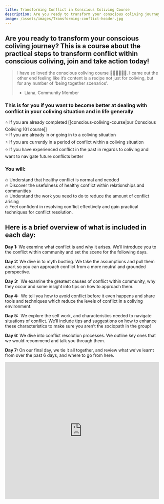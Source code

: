 ```yaml
---
title: Transforming Conflict in Conscious Coliving Course
description: Are you ready to transform your conscious coliving journey? This is a course about the practical steps to transform conflict within conscious coliving, join and take action today!
image: /assets/images/Transforming-conflict-header.jpg
---
```

## Are you ready to transform your conscious coliving journey? This is a course about the practical steps to transform conflict within conscious coliving, join and take action today!

> I have so loved the conscious coliving course 🙏🏼🙏🏼🙏🏼. I came out the other end feeling like it’s content is a recipe not just for coliving, but for any number of ‘being together scenarios’. 
> - Liana, Community Member

### This is for you if you want to become better at dealing with conflict in your coliving situation and in life generally

⭐️ If you are already completed [[conscious-coliving-course|our Conscious Coliving 101 course]]<br/>
⭐️ If you are already in or going in to a coliving situation<br/>
⭐️ If you are currently in a period of conflict within a coliving situation<br/>
⭐️ If you have experienced conflict in the past in regards to coliving and want to navigate future conflicts better

### You will:

🔥 Understand that healthy conflict is normal and needed<br/>
🔥 Discover the usefulness of healthy conflict within relationships and communities<br/>
🔥 Understand the work you need to do to reduce the amount of conflict arising<br/>
🔥 Feel confident in resolving conflict effectively and gain practical techniques for conflict resolution.

## Here is a brief overview of what is included in each day:

**Day 1:** We examine what conflict is and why it arises. We’ll introduce you to the conflict within community and set the scene for the following days.

**Day 2:** We dive in to myth busting. We take the assumptions and pull them apart so you can approach conflict from a more neutral and grounded perspective.

**Day 3:**  We examine the greatest causes of conflict within community, why they occur and some insight into tips on how to approach them.

**Day 4:**  We tell you how to avoid conflict before it even happens and share tools and techniques which reduce the levels of conflict in a coliving environment.

**Day 5:**  We explore the self work, and characteristics needed to navigate situations of conflict. We’ll include tips and suggestions on how to enhance these characteristics to make sure you aren’t the sociopath in the group!

**Day 6:** We dive into conflict resolution processes. We outline key ones that we would recommend and talk you through them.

**Day 7:** On our final day, we tie it all together, and review what we’ve learnt from over the past 6 days, and where to go from here.

<iframe width="100%" height="450" src="https://1ebb0834.sibforms.com/serve/MUIFAMOE51WHBAdVYmAHp9bqPtM_UaUQN44HBBaEjTQjpXB_OVLnbDJMLJmlPiAn1XZlzneAyTwbWz4QgZU54zej9ck6YuihAk0eJ2ioFiMSFHmFFLCS0Itg2FW2ZJTumXgQkU5_b-MVKBDAWzVHEwz--poxCMGiUL6FmYj-ny_s7t-IG0JCoSCT70ePlTwHLiFd28yWTcxfVUG5" frameBorder="0" scrolling="auto" allowFullScreen style={{display: "block",marginLeft: "auto",marginRight: "auto",maxWidth: "100%"}}></iframe>

